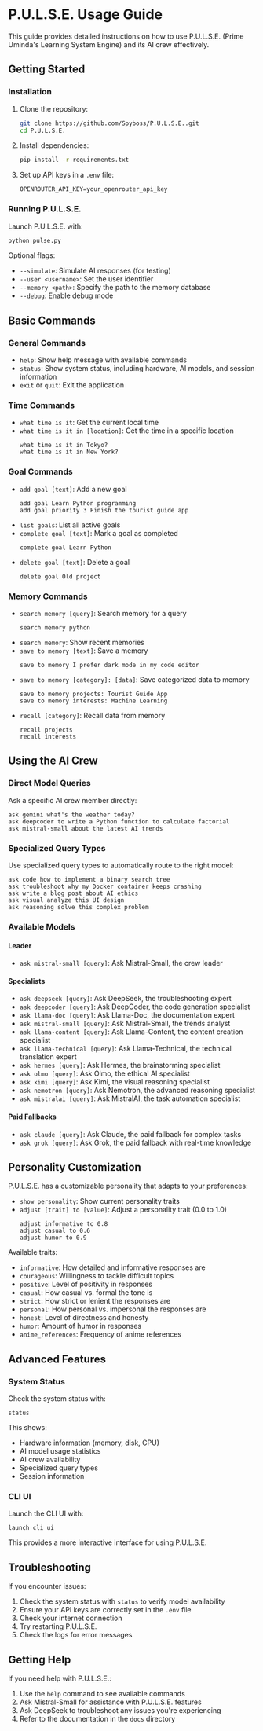 # P.U.L.S.E. Usage Guide

This guide provides detailed instructions on how to use P.U.L.S.E. (Prime Uminda's Learning System Engine) and its AI crew effectively.

## Getting Started

### Installation

1. Clone the repository:

   ```bash
   git clone https://github.com/Spyboss/P.U.L.S.E..git
   cd P.U.L.S.E.
   ```

2. Install dependencies:

   ```bash
   pip install -r requirements.txt
   ```

3. Set up API keys in a `.env` file:
   ```
   OPENROUTER_API_KEY=your_openrouter_api_key
   ```

### Running P.U.L.S.E.

Launch P.U.L.S.E. with:

```bash
python pulse.py
```

Optional flags:

- `--simulate`: Simulate AI responses (for testing)
- `--user <username>`: Set the user identifier
- `--memory <path>`: Specify the path to the memory database
- `--debug`: Enable debug mode

## Basic Commands

### General Commands

- `help`: Show help message with available commands
- `status`: Show system status, including hardware, AI models, and session information
- `exit` or `quit`: Exit the application

### Time Commands

- `what time is it`: Get the current local time
- `what time is it in [location]`: Get the time in a specific location
  ```
  what time is it in Tokyo?
  what time is it in New York?
  ```

### Goal Commands

- `add goal [text]`: Add a new goal
  ```
  add goal Learn Python programming
  add goal priority 3 Finish the tourist guide app
  ```
- `list goals`: List all active goals
- `complete goal [text]`: Mark a goal as completed
  ```
  complete goal Learn Python
  ```
- `delete goal [text]`: Delete a goal
  ```
  delete goal Old project
  ```

### Memory Commands

- `search memory [query]`: Search memory for a query
  ```
  search memory python
  ```
- `search memory`: Show recent memories
- `save to memory [text]`: Save a memory
  ```
  save to memory I prefer dark mode in my code editor
  ```
- `save to memory [category]: [data]`: Save categorized data to memory
  ```
  save to memory projects: Tourist Guide App
  save to memory interests: Machine Learning
  ```
- `recall [category]`: Recall data from memory
  ```
  recall projects
  recall interests
  ```

## Using the AI Crew

### Direct Model Queries

Ask a specific AI crew member directly:

```
ask gemini what's the weather today?
ask deepcoder to write a Python function to calculate factorial
ask mistral-small about the latest AI trends
```

### Specialized Query Types

Use specialized query types to automatically route to the right model:

```
ask code how to implement a binary search tree
ask troubleshoot why my Docker container keeps crashing
ask write a blog post about AI ethics
ask visual analyze this UI design
ask reasoning solve this complex problem
```

### Available Models

#### Leader

- `ask mistral-small [query]`: Ask Mistral-Small, the crew leader

#### Specialists

- `ask deepseek [query]`: Ask DeepSeek, the troubleshooting expert
- `ask deepcoder [query]`: Ask DeepCoder, the code generation specialist
- `ask llama-doc [query]`: Ask Llama-Doc, the documentation expert
- `ask mistral-small [query]`: Ask Mistral-Small, the trends analyst
- `ask llama-content [query]`: Ask Llama-Content, the content creation specialist
- `ask llama-technical [query]`: Ask Llama-Technical, the technical translation expert
- `ask hermes [query]`: Ask Hermes, the brainstorming specialist
- `ask olmo [query]`: Ask Olmo, the ethical AI specialist
- `ask kimi [query]`: Ask Kimi, the visual reasoning specialist
- `ask nemotron [query]`: Ask Nemotron, the advanced reasoning specialist
- `ask mistralai [query]`: Ask MistralAI, the task automation specialist

#### Paid Fallbacks

- `ask claude [query]`: Ask Claude, the paid fallback for complex tasks
- `ask grok [query]`: Ask Grok, the paid fallback with real-time knowledge

## Personality Customization

P.U.L.S.E. has a customizable personality that adapts to your preferences:

- `show personality`: Show current personality traits
- `adjust [trait] to [value]`: Adjust a personality trait (0.0 to 1.0)
  ```
  adjust informative to 0.8
  adjust casual to 0.6
  adjust humor to 0.9
  ```

Available traits:

- `informative`: How detailed and informative responses are
- `courageous`: Willingness to tackle difficult topics
- `positive`: Level of positivity in responses
- `casual`: How casual vs. formal the tone is
- `strict`: How strict or lenient the responses are
- `personal`: How personal vs. impersonal the responses are
- `honest`: Level of directness and honesty
- `humor`: Amount of humor in responses
- `anime_references`: Frequency of anime references

## Advanced Features

### System Status

Check the system status with:

```
status
```

This shows:

- Hardware information (memory, disk, CPU)
- AI model usage statistics
- AI crew availability
- Specialized query types
- Session information

### CLI UI

Launch the CLI UI with:

```
launch cli ui
```

This provides a more interactive interface for using P.U.L.S.E.

## Troubleshooting

If you encounter issues:

1. Check the system status with `status` to verify model availability
2. Ensure your API keys are correctly set in the `.env` file
3. Check your internet connection
4. Try restarting P.U.L.S.E.
5. Check the logs for error messages

## Getting Help

If you need help with P.U.L.S.E.:

1. Use the `help` command to see available commands
2. Ask Mistral-Small for assistance with P.U.L.S.E. features
3. Ask DeepSeek to troubleshoot any issues you're experiencing
4. Refer to the documentation in the `docs` directory
